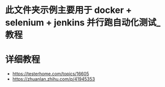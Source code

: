 # 此文件夹示例主要用于 docker + selenium + jenkins 并行跑自动化测试_  教程
# 详细教程
- https://testerhome.com/topics/16605
- https://zhuanlan.zhihu.com/p/41945353
